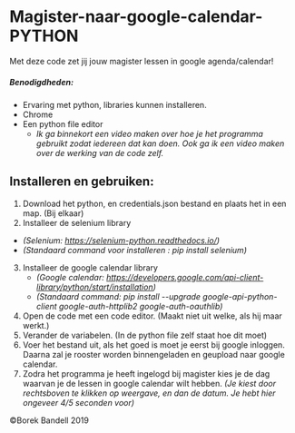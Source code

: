 # Magister-naar-google-calendar-PYTHON
Met deze code zet jij jouw magister lessen in google agenda/calendar!
##### Benodigdheden:
- Ervaring met python, libraries kunnen installeren.
- Chrome
- Een python file editor
  - *Ik ga binnekort een video maken over hoe je het programma gebruikt zodat iedereen dat kan doen. Ook ga ik een video maken over de werking van de code zelf.*

## Installeren en gebruiken:
1. Download het python, en credentials.json bestand en plaats het in een map. (Bij elkaar)
2. Installeer de selenium library
  - *(Selenium: https://selenium-python.readthedocs.io/)*
  - *(Standaard command voor installeren : pip install selenium)*
3. Installeer de google calendar library
   - *(Google calendar: https://developers.google.com/api-client-library/python/start/installation)*
   - *(Standaard command: pip install --upgrade google-api-python-client google-auth-httplib2 google-auth-oauthlib)*
4. Open de code met een code editor. (Maakt niet uit welke, als hij maar werkt.)
5. Verander de variabelen. (In de python file zelf staat hoe dit moet)
6. Voer het bestand uit, als het goed is moet je eerst bij google inloggen. Daarna zal je rooster
worden binnengeladen en geupload naar google calendar.
7. Zodra het programma je heeft ingelogd bij magister kies je de dag waarvan je de lessen in google calendar wilt hebben. *(Je kiest door rechtsboven te klikken op weergave, en dan de datum. Je hebt hier ongeveer 4/5 seconden voor)*

©Borek Bandell 2019
